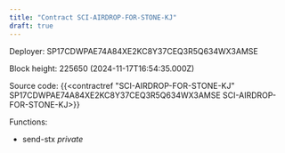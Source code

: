 ```yaml
---
title: "Contract SCI-AIRDROP-FOR-STONE-KJ"
draft: true
---
```

Deployer: SP17CDWPAE74A84XE2KC8Y37CEQ3R5Q634WX3AMSE


 



Block height: 225650 (2024-11-17T16:54:35.000Z)

Source code: {{<contractref "SCI-AIRDROP-FOR-STONE-KJ" SP17CDWPAE74A84XE2KC8Y37CEQ3R5Q634WX3AMSE SCI-AIRDROP-FOR-STONE-KJ>}}

Functions:

* send-stx _private_
